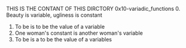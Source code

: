 THIS IS THE CONTANT OF THIS DIRCTORY 0x10-variadic_functions
0. Beauty is variable, ugliness is constant
1. To be is to be the value of a variable
2. One woman's constant is another woman's variable
3. To be is a to be the value of a variables
